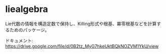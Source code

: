 # liealgebra

Lie代数の情報を構造定数で保持し、Killing形式や根基、冪零根基などを計算するためのパッケージ。

ドキュメント: https://drive.google.com/file/d/0B2tz_MyG7hkeUktBQkNOZVM1YkU/view
